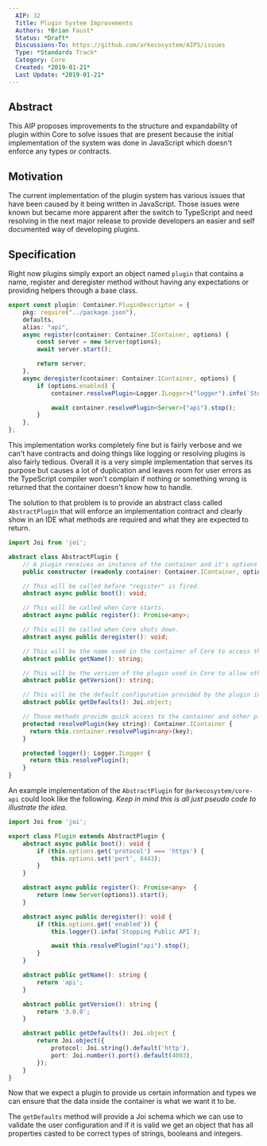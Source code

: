 ```yaml
---
  AIP: 32
  Title: Plugin System Improvements
  Authors: *Brian Faust*
  Status: *Draft*
  Discussions-To: https://github.com/arkecosystem/AIPS/issues
  Type: *Standards Track*
  Category: Core
  Created: *2019-01-21*
  Last Update: *2019-01-21*
---
```


## Abstract

This AIP proposes improvements to the structure and expandability of plugin within Core to solve issues that are present because the initial implementation of the system was done in JavaScript which doesn't enforce any types or contracts.

## Motivation

The current implementation of the plugin system has various issues that have been caused by it being written in JavaScript. Those issues were known but became more apparent after the switch to TypeScript and need resolving in the next major release to provide developers an easier and self documented way of developing plugins.

## Specification

Right now plugins simply export an object named `plugin` that contains a name, register and deregister method without having any expectations or providing helpers through a base class.

```ts
export const plugin: Container.PluginDescriptor = {
    pkg: require("../package.json"),
    defaults,
    alias: "api",
    async register(container: Container.IContainer, options) {
        const server = new Server(options);
        await server.start();

        return server;
    },
    async deregister(container: Container.IContainer, options) {
        if (options.enabled) {
            container.resolvePlugin<Logger.ILogger>("logger").info(`Stopping Public API`);

            await container.resolvePlugin<Server>("api").stop();
        }
    },
};
```

This implementation works completely fine but is fairly verbose and we can't have contracts and doing things like logging or resolving plugins is also fairly tedious. Overall it is a very simple implementation that serves its purpose but causes a lot of duplication and leaves room for user errors as the TypeScript compiler won't complain if nothing or something wrong is returned that the container doesn't know how to handle.

The solution to that problem is to provide an abstract class called `AbstractPlugin` that will enforce an implementation contract and clearly show in an IDE what methods are required and what they are expected to return.

```ts
import Joi from 'joi';

abstract class AbstractPlugin {
    // A plugin receives an instance of the container and it's options after they have been merged with its defaults.
    public constructor (readonly container: Container.IContainer, options: PluginOptions) {}

    // This will be called before "register" is fired.
    abstract async public boot(): void;

    // This will be called when Core starts.
    abstract async public register(): Promise<any>;

    // This will be called when Core shuts down.
    abstract async public deregister(): void;

    // This will be the name used in the container of Core to access the instance of the plugin.
    abstract public getName(): string;

    // This will be the version of the plugin used in Core to allow other plugins to perform checks on it.
    abstract public getVersion(): string;

    // This will be the default configuration provided by the plugin in the form of a Joi schema for validation.
    abstract public getDefaults(): Joi.object;

    // Those methods provide quick access to the container and other plugins without exposing how it is done.
    protected resolvePlugin(key string): Container.IContainer {
      return this.container.resolvePlugin<any>(key);
    }

    protected logger(): Logger.ILogger {
      return this.resolvePlugin();
    }
}
```

An example implementation of the `AbstractPlugin` for `@arkecosystem/core-api` could look like the following. _Keep in mind this is all just pseudo code to illustrate the idea._

```ts
import Joi from 'joi';

export class Plugin extends AbstractPlugin {
    abstract async public boot(): void {
        if (this.options.get('protocol') === 'https') {
            this.options.set('port', 8443);
        }
    }

    abstract async public register(): Promise<any>  {
        return (new Server(options)).start();
    }

    abstract async public deregister(): void {
        if (this.options.get('enabled')) {
            this.logger().info(`Stopping Public API`);

            await this.resolvePlugin("api").stop();
        }
    }

    abstract public getName(): string {
        return 'api';
    }

    abstract public getVersion(): string {
        return '3.0.0';
    }

    abstract public getDefaults(): Joi.object {
        return Joi.object({
            protocol: Joi.string().default('http'),
            port: Joi.number().port().default(4003),
        });
    }
}
```

Now that we expect a plugin to provide us certain information and types we can ensure that the data inside the container is what we want it to be.

The `getDefaults` method will provide a Joi schema which we can use to validate the user configuration and if it is valid we get an object that has all properties casted to be correct types of strings, booleans and integers.

